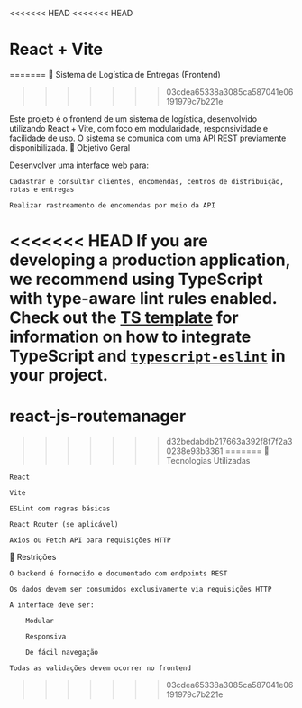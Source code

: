 <<<<<<< HEAD
<<<<<<< HEAD
# React + Vite
=======
🚚 Sistema de Logística de Entregas (Frontend)
>>>>>>> 03cdea65338a3085ca587041e06191979c7b221e

Este projeto é o frontend de um sistema de logística, desenvolvido utilizando React + Vite, com foco em modularidade, responsividade e facilidade de uso. O sistema se comunica com uma API REST previamente disponibilizada.
🎯 Objetivo Geral

Desenvolver uma interface web para:

    Cadastrar e consultar clientes, encomendas, centros de distribuição, rotas e entregas

    Realizar rastreamento de encomendas por meio da API

<<<<<<< HEAD
If you are developing a production application, we recommend using TypeScript with type-aware lint rules enabled. Check out the [TS template](https://github.com/vitejs/vite/tree/main/packages/create-vite/template-react-ts) for information on how to integrate TypeScript and [`typescript-eslint`](https://typescript-eslint.io) in your project.
=======
# react-js-routemanager
>>>>>>> d32bedabdb217663a392f8f7f2a30238e93b3361
=======
🧰 Tecnologias Utilizadas

    React

    Vite

    ESLint com regras básicas

    React Router (se aplicável)

    Axios ou Fetch API para requisições HTTP

📐 Restrições

    O backend é fornecido e documentado com endpoints REST

    Os dados devem ser consumidos exclusivamente via requisições HTTP

    A interface deve ser:

        Modular

        Responsiva

        De fácil navegação

    Todas as validações devem ocorrer no frontend
>>>>>>> 03cdea65338a3085ca587041e06191979c7b221e
